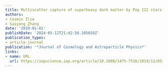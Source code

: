 ```yaml
---
title: Multiscatter capture of superheavy dark matter by Pop III stars
authors:
- Cosmin Ilie
- Saiyang Zhang
date: '2019-01-01'
publishDate: '2024-05-12T21:42:50.105659Z'
publication_types:
- article-journal
publication: '*Journal of Cosmology and Astroparticle Physics*'
links:
- name: URL
  url: https://iopscience.iop.org/article/10.1088/1475-7516/2019/12/051/meta
---
```

